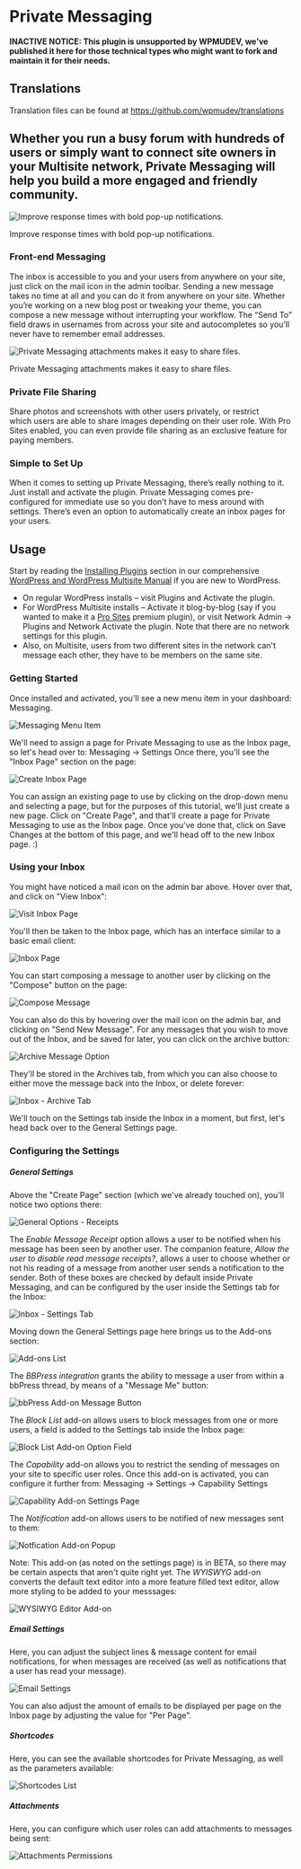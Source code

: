 # Private Messaging

**INACTIVE NOTICE: This plugin is unsupported by WPMUDEV, we've published it here for those technical types who might want to fork and maintain it for their needs.**

## Translations

Translation files can be found at https://github.com/wpmudev/translations

## Whether you run a busy forum with hundreds of users or simply want to connect site owners in your Multisite network, Private Messaging will help you build a more engaged and friendly community.


![Improve response times with bold pop-up notifications.](http://premium.wpmudev.org/wp-content/uploads/2015/01/notifications-735x470.jpg)


 Improve response times with bold pop-up notifications.

### Front-end Messaging

The inbox is accessible to you and your users from anywhere on your site, just click on the mail icon in the admin toolbar. Sending a new message takes no time at all and you can do it from anywhere on your site.  Whether you’re working on a new blog post or tweaking your theme, you can compose a new message without interrupting your workflow. The “Send To” field draws in usernames from across your site and autocompletes so you’ll never have to remember email addresses.  

![Private Messaging attachments makes it easy to share files.](http://premium.wpmudev.org/wp-content/uploads/2015/01/attachments735x4701.jpg)


 Private Messaging attachments makes it easy to share files.

### Private File Sharing

Share photos and screenshots with other users privately, or restrict which users are able to share images depending on their user role. With Pro Sites enabled, you can even provide file sharing as an exclusive feature for paying members. 

### Simple to Set Up

When it comes to setting up Private Messaging, there’s really nothing to it. Just install and activate the plugin. Private Messaging comes pre-configured for immediate use so you don’t have to mess around with settings. There’s even an option to automatically create an inbox pages for your users.  

## Usage

Start by reading the [Installing Plugins](https://premium.wpmudev.org/wpmu-manual/installing-regular-plugins-on-wpmu/) section in our comprehensive [WordPress and WordPress Multisite Manual](https://premium.wpmudev.org/wpmu-manual/) if you are new to WordPress.

*   On regular WordPress installs – visit Plugins and Activate the plugin.
*   For WordPress Multisite installs – Activate it blog-by-blog (say if you wanted to make it a [Pro Sites](https://premium.wpmudev.org/project/pro-sites/ "WordPress Pro Sites Plugin - WPMU DEV") premium plugin), or visit Network Admin -> Plugins and Network Activate the plugin. Note that there are no network settings for this plugin.
*   Also, on Multisite, users from two different sites in the network can't message each other, they have to be members on the same site.

### Getting Started

Once installed and activated, you'll see a new menu item in your dashboard: Messaging.





![Messaging Menu Item](https://premium.wpmudev.org/wp-content/uploads/2015/01/private-messaging-1000-messaging-menu-item.png)



We'll need to assign a page for Private Messaging to use as the Inbox page, so let's head over to: Messaging -> Settings Once there, you'll see the "Inbox Page" section on the page:





![Create Inbox Page](https://premium.wpmudev.org/wp-content/uploads/2015/01/private-messaging-1000-create-inbox-page.png)



You can assign an existing page to use by clicking on the drop-down menu and selecting a page, but for the purposes of this tutorial, we'll just create a new page. Click on "Create Page", and that'll create a page for Private Messaging to use as the Inbox page. Once you've done that, click on Save Changes at the bottom of this page, and we'll head off to the new Inbox page. :)

### Using your Inbox

You might have noticed a mail icon on the admin bar above. Hover over that, and click on "View Inbox":





![Visit Inbox Page](https://premium.wpmudev.org/wp-content/uploads/2015/01/private-messaging-1000-visit-inbox-page.png)



You'll then be taken to the Inbox page, which has an interface similar to a basic email client:





![Inbox Page](https://premium.wpmudev.org/wp-content/uploads/2015/01/private-messaging-1000-inbox-page.png)



You can start composing a message to another user by clicking on the "Compose" button on the page:





![Compose Message](https://premium.wpmudev.org/wp-content/uploads/2015/01/private-messaging-1000-compose-message.png)



You can also do this by hovering over the mail icon on the admin bar, and clicking on "Send New Message". For any messages that you wish to move out of the Inbox, and be saved for later, you can click on the archive button:





![Archive Message Option](https://premium.wpmudev.org/wp-content/uploads/2015/01/private-messaging-1000-archive-message-option.png)



They'll be stored in the Archives tab, from which you can also choose to either move the message back into the Inbox, or delete forever:





![Inbox - Archive Tab](https://premium.wpmudev.org/wp-content/uploads/2015/01/private-messaging-1000-inbox-archive-tab.png)



We'll touch on the Settings tab inside the Inbox in a moment, but first, let's head back over to the General Settings page.

### Configuring the Settings

##### General Settings

Above the "Create Page" section (which we've already touched on), you'll notice two options there:





![General Options - Receipts](https://premium.wpmudev.org/wp-content/uploads/2015/01/private-messaging-1000-general-options-receipts.png)



The _Enable Message Receipt_ option allows a user to be notified when his message has been seen by another user. The companion feature, _Allow the user to disable read message receipts?_, allows a user to choose whether or not his reading of a message from another user sends a notification to the sender. Both of these boxes are checked by default inside Private Messaging, and can be configured by the user inside the Settings tab for the Inbox:





![Inbox - Settings Tab](https://premium.wpmudev.org/wp-content/uploads/2015/01/private-messaging-1000-inbox-settings-tab.png)



Moving down the General Settings page here brings us to the Add-ons section:





![Add-ons List](https://premium.wpmudev.org/wp-content/uploads/2015/01/private-messaging-1000-addons-list.png)



The _BBPress integration_ grants the ability to message a user from within a bbPress thread, by means of a "Message Me" button:





![bbPress Add-on Message Button](https://premium.wpmudev.org/wp-content/uploads/2015/01/private-messaging-1000-bbpress-addon-message-button.png)



The _Block List_ add-on allows users to block messages from one or more users, a field is added to the Settings tab inside the Inbox page:





![Block List Add-on Option Field](https://premium.wpmudev.org/wp-content/uploads/2015/01/private-messaging-1000-block-list-addon-option-field.png)



The _Capability_ add-on allows you to restrict the sending of messages on your site to specific user roles. Once this add-on is activated, you can configure it further from: Messaging -> Settings -> Capability Settings





![Capability Add-on Settings Page](https://premium.wpmudev.org/wp-content/uploads/2015/01/private-messaging-1000-capability-addon-settings-page.png)



The _Notification_ add-on allows users to be notified of new messages sent to them:





![Notfication Add-on Popup](https://premium.wpmudev.org/wp-content/uploads/2015/01/private-messaging-1000-notfication-addon-popup.png)



Note: This add-on (as noted on the settings page) is in BETA, so there may be certain aspects that aren't quite right yet. The _WYISWYG_ add-on converts the default text editor into a more feature filled text editor, allow more styling to be added to your messsages:





![WYSIWYG Editor Add-on](https://premium.wpmudev.org/wp-content/uploads/2015/01/private-messaging-1000-wysiwyg-editor-addon.png)



##### Email Settings

Here, you can adjust the subject lines & message content for email notifications, for when messages are received (as well as notifications that a user has read your message).





![Email Settings](https://premium.wpmudev.org/wp-content/uploads/2015/01/private-messaging-1000-email-settings.png)



You can also adjust the amount of emails to be displayed per page on the Inbox page by adjusting the value for "Per Page".

##### Shortcodes

Here, you can see the available shortcodes for Private Messaging, as well as the parameters available:





![Shortcodes List](https://premium.wpmudev.org/wp-content/uploads/2015/01/private-messaging-1000-shortcodes-list.png)



##### Attachments

Here, you can configure which user roles can add attachments to messages being sent:





![Attachments Permissions](https://premium.wpmudev.org/wp-content/uploads/2015/01/private-messaging-1000-attachments-permissions.png)
